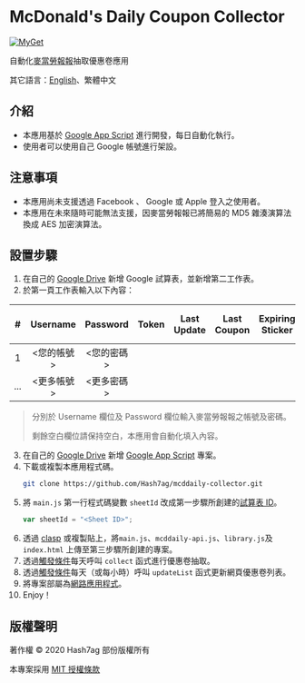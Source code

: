 # McDonald's Daily Coupon Collector
[![MyGet](https://img.shields.io/github/license/Hash7ag/mcddaily-collector)](https://github.com/Hash7ag/mcddaily-collector/blob/master/LICENSE)

自動化[麥當勞報報](https://www.mcdonalds.com.tw/tw/ch/promotion/news_mcddaily.html)抽取優惠卷應用

其它語言：[English](README.md)、繁體中文

## 介紹
- 本應用基於 [Google App Script](https://www.google.com/script/start/) 進行開發，每日自動化執行。
- 使用者可以使用自己 Google 帳號進行架設。

## 注意事項
- 本應用尚未支援透過 Facebook 、 Google 或 Apple 登入之使用者。
- 本應用在未來隨時可能無法支援，因麥當勞報報已將簡易的 MD5 雜湊演算法換成 AES 加密演算法。

## 設置步驟
1. 在自己的 [Google Drive](http://drive.google.com/) 新增 Google 試算表，並新增第二工作表。
2. 於第一頁工作表輸入以下內容：

|   #   |   Username   |   Password   | Token | Last Update | Last Coupon | Expiring Sticker | Next Month Sticker |
| :---: | :----------: | :----------: | :---: | :---------: | :---------: | :--------------: | :----------------: |
|   1   | \<您的帳號\> | \<您的密碼\> |       |             |             |                  |                    |
|  ...  | \<更多帳號\> | \<更多密碼\> |       |             |             |                  |                    |
> 分別於 Username 欄位及 Password 欄位輸入麥當勞報報之帳號及密碼。
> 
> 剩餘空白欄位請保持空白，本應用會自動化填入內容。
3. 在自己的 [Google Drive](http://drive.google.com/) 新增 [Google App Script](https://www.google.com/script/start/) 專案。
4. 下載或複製本應用程式碼。
    ```sh
    git clone https://github.com/Hash7ag/mcddaily-collector.git
    ```
5. 將 `main.js` 第一行程式碼變數 `sheetId` 改成第一步驟所創建的[試算表 ID](https://developers.google.com/sheets/api/guides/concepts#spreadsheet_id)。
    ```javascript
    var sheetId = "<Sheet ID>";
    ```
6. 透過 [clasp](https://github.com/google/clasp) 或複製貼上，將`main.js`、`mcddaily-api.js`、`library.js`及`index.html` 上傳至第三步驟所創建的專案。
7. 透過[觸發條件](https://developers.google.com/apps-script/guides/triggers/installable#managing_triggers_manually)每天呼叫 `collect` 函式進行優惠卷抽取。
8. 透過[觸發條件](https://developers.google.com/apps-script/guides/triggers/installable#managing_triggers_manually)每天（或每小時）呼叫 `updateList` 函式更新網頁優惠卷列表。
9. 將專案部屬為[網路應用程式](https://developers.google.com/apps-script/guides/web#deploying_a_script_as_a_web_app)。
10. Enjoy！

## 版權聲明
著作權 © 2020 Hash7ag 部份版權所有

本專案採用 [MIT 授權條款](LICENSE)

